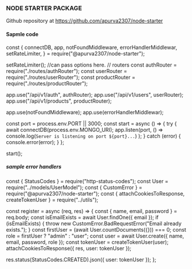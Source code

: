 ### NODE STARTER PACKAGE

Github repository at https://github.com/apurva2307/node-starter

#### Sapmle code

const {
connectDB,
app,
notFoundMiddleware,
errorHandlerMiddlewar,
setRateLimiter,
} = require("@apurva2307/node-starter");

setRateLimiter(); //can pass options here.
// routers
const authRouter = require("./routes/authRouter");
const userRouter = require("./routes/userRouter");
const productRouter = require("./routes/productRouter");

app.use("/api/v1/auth", authRouter);
app.use("/api/v1/users", userRouter);
app.use("/api/v1/products", productRouter);

app.use(notFoundMiddleware);
app.use(errorHandlerMiddlewar);

const port = process.env.PORT || 3000;
const start = async () => {
try {
await connectDB(process.env.MONGO_URI);
app.listen(port, () =>
console.log(`Server is listening on port ${port}...`)
);
} catch (error) {
console.error(error);
}
};

start();

##### sample error handlers

const { StatusCodes } = require("http-status-codes");
const User = require("../models/UserModel");
const { CustomError } = require("@apurva2307/node-starter");
const { attachCookiesToResponse, createTokenUser } = require("../utils");

const register = async (req, res) => {
const { name, email, password } = req.body;
const isEmailExists = await User.findOne({ email });
if (isEmailExists) {
throw new CustomError.BadRequestError("Email already exists.");
}
const firstUser = (await User.countDocuments({})) === 0;
const role = firstUser ? "admin" : "user";
const user = await User.create({ name, email, password, role });
const tokenUser = createTokenUser(user);
attachCookiesToResponse({ res, user: tokenUser });

res.status(StatusCodes.CREATED).json({ user: tokenUser });
};
